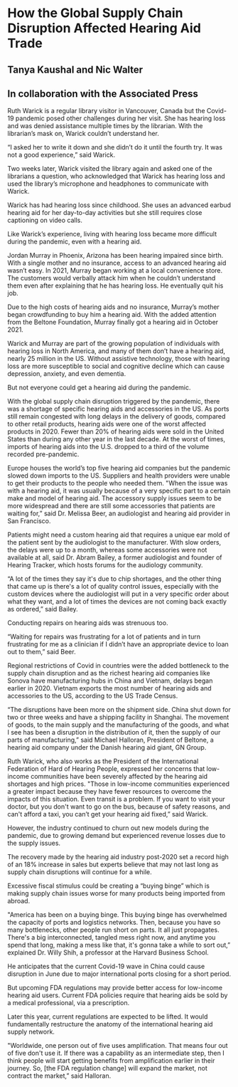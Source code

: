 # How the Global Supply Chain Disruption Affected Hearing Aid Trade
## Tanya Kaushal and Nic Walter
## In collaboration with the Associated Press
Ruth Warick is a regular library visitor in Vancouver, Canada but the Covid-19 pandemic posed other challenges during her visit. She has hearing loss and was denied assistance multiple times by the librarian. With the librarian’s mask on, Warick couldn’t understand her. 

“I asked her to write it down and she didn’t do it until the fourth try. It was not a good experience,” said Warick. 

Two weeks later, Warick visited the library again and asked one of the librarians a question, who acknowledged that Warick has hearing loss and used the library’s microphone and headphones to communicate with Warick. 

Warick has had hearing loss since childhood. She uses an advanced earbud hearing aid for her day-to-day activities but she still requires close captioning on video calls.

Like Warick’s experience, living with hearing loss became more difficult during the pandemic, even with a hearing aid.

Jordan Murray in Phoenix, Arizona has been hearing impaired since birth. With a single mother and no insurance, access to an advanced hearing aid wasn’t easy. In 2021, Murray began working at a local convenience store. The customers would verbally attack him when he couldn’t understand them even after explaining that he has hearing loss. He eventually quit his job.

Due to the high costs of hearing aids and no insurance, Murray’s mother began crowdfunding to buy him a hearing aid. With the added attention from the Beltone Foundation, Murray finally got a hearing aid in October 2021.

Warick and Murray are part of the growing population of individuals with hearing loss in North America, and many of them don’t have a hearing aid, nearly 25 million in the US. Without assistive technology, those with hearing loss are more susceptible to social and cognitive decline which can cause depression, anxiety, and even dementia.

But not everyone could get a hearing aid during the pandemic. 

With the global supply chain disruption triggered by the pandemic, there was a shortage of specific hearing aids and accessories in the US. As ports still remain congested with long delays in the delivery of goods, compared to other retail products, hearing aids were one of the worst affected products in 2020. 
Fewer than 20% of hearing aids were sold in the United States than during any other year in the last decade. At the worst of times, imports of hearing aids into the U.S. dropped to a third of the volume recorded pre-pandemic.

Europe houses the world’s top five hearing aid companies but the pandemic slowed down imports to the US. Suppliers and health providers were unable to get their products to the people who needed them. 
"When the issue was with a hearing aid, it was usually because of a very specific part to a certain make and model of hearing aid. The accessory supply issues seem to be more widespread and there are still some accessories that patients are waiting for,” said Dr. Melissa Beer, an audiologist and hearing aid provider in San Francisco.

Patients might need a custom hearing aid that requires a unique ear mold of the patient sent by the audiologist to the manufacturer. With slow orders, the delays were up to a month, whereas some accessories were not available at all, said Dr. Abram Bailey, a former audiologist and founder of Hearing Tracker, which hosts forums for the audiology community. 

“A lot of the times they say it's due to chip shortages, and the other thing that came up is there's a lot of quality control issues, especially with the custom devices where the audiologist will put in a very specific order about what they want, and a lot of times the devices are not coming back exactly as ordered,” said Bailey.

Conducting repairs on hearing aids was strenuous too. 

“Waiting for repairs was frustrating for a lot of patients and in turn frustrating for me as a clinician if I didn’t have an appropriate device to loan out to them,” said Beer.

Regional restrictions of Covid in countries were the added bottleneck to the supply chain disruption and as the richest hearing aid companies like Sonova have manufacturing hubs in China and Vietnam, delays began earlier in 2020. Vietnam exports the most number of hearing aids and accessories to the US, according to the US Trade Census.  

“The disruptions have been more on the shipment side. China shut down for two or three weeks and have a shipping facility in Shanghai. The movement of goods, to the main supply and the manufacturing of the goods, and what I see has been a disruption in the distribution of it, then the supply of our parts of manufacturing,” said Michael Halloran, President of Beltone, a hearing aid company under the Danish hearing aid giant, GN Group.

Ruth Warick, who also works as the President of the International Federation of Hard of Hearing People, expressed her concerns that low-income communities have been severely affected by the hearing aid shortages and high prices. 
"Those in low-income communities experienced a greater impact because they have fewer resources to overcome the impacts of this situation. Even transit is a problem. If you want to visit your doctor, but you don't want to go on the bus, because of safety reasons, and can't afford a taxi, you can’t get your hearing aid fixed,” said Warick.

However, the industry continued to churn out new models during the pandemic, due to growing demand but experienced revenue losses due to the supply issues.

The recovery made by the hearing aid industry post-2020 set a record high of an 18% increase in sales but experts believe that may not last long as supply chain disruptions will continue for a while.

Excessive fiscal stimulus could be creating a “buying binge” which is making supply chain issues worse for many products being imported from abroad.
 
"America has been on a buying binge. This buying binge has overwhelmed the capacity of ports and logistics networks. Then, because you have so many bottlenecks, other people run short on parts. It all just propagates. There's a big interconnected, tangled mess right now, and anytime you spend that long, making a mess like that, it's gonna take a while to sort out,” explained Dr. Willy Shih, a professor at the Harvard Business School.

He anticipates that the current Covid-19 wave in China could cause disruption in June due to major international ports closing for a short period.
 
But upcoming FDA regulations may provide better access for low-income hearing aid users. Current FDA policies require that hearing aids be sold by a medical professional, via a prescription. 

Later this year, current regulations are expected to be lifted. It would fundamentally restructure the anatomy of the international hearing aid supply network.

"Worldwide, one person out of five uses amplification. That means four out of five don't use it. If there was a capability as an intermediate step, then I think people will start getting benefits from amplification earlier in their journey. So, [the FDA regulation change] will expand the market, not contract the market,” said Halloran.

